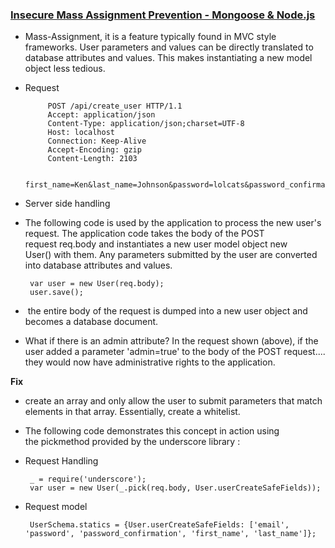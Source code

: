 ### [Insecure Mass Assignment Prevention - Mongoose & Node.js](https://nvisium.com/blog/2014/01/17/insecure-mass-assignment-prevention/)

 - Mass-Assignment, it is a feature typically found in MVC style frameworks. User parameters and values can be directly translated to database attributes and values. This makes instantiating a new model object less tedious.

 - Request

			POST /api/create_user HTTP/1.1
			Accept: application/json
			Content-Type: application/json;charset=UTF-8
			Host: localhost
			Connection: Keep-Alive
			Accept-Encoding: gzip
			Content-Length: 2103

			first_name=Ken&last_name=Johnson&password=lolcats&password_confirmation=lolcats&email=test@test.com

 - Server side handling


 - The following code is used by the application to process the new user's request. The application code takes the body of the POST request req.body and instantiates a new user model object new User() with them. Any parameters submitted by the user are converted into database attributes and values.
	

		var user = new User(req.body);
		user.save();

 -  the entire body of the request is dumped into a new user object and becomes a database document. 

 - What if there is an admin attribute? In the request shown (above), if the user added a parameter 'admin=true' to the body of the POST request.... they would now have administrative rights to the application.

**Fix**

- create an array and only allow the user to submit parameters that match elements in that array. Essentially, create a whitelist. 
	
 - The following code demonstrates this concept in action using the pickmethod provided by the underscore library :

 - Request Handling

		_ = require('underscore');
		var user = new User(_.pick(req.body, User.userCreateSafeFields));

 - Request model
		
		UserSchema.statics = {User.userCreateSafeFields: ['email', 'password', 'password_confirmation', 'first_name', 'last_name']};


